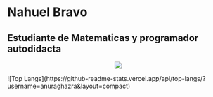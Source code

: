 # Nahuel Bravo
## Estudiante de Matematicas y programador autodidacta

<p align="center">
  <a href="https://skillicons.dev">
    <img src="https://skillicons.dev/icons?i=python,html,css,typescript,angular" />
  </a>
</p>
![Top Langs](https://github-readme-stats.vercel.app/api/top-langs/?username=anuraghazra&layout=compact)
<!--
**NahuelBravo/NahuelBravo** is a ✨ _special_ ✨ repository because its `README.md` (this file) appears on your GitHub profile.

Here are some ideas to get you started:

- 🔭 I’m currently working on ...
- 🌱 I’m currently learning ...
- 👯 I’m looking to collaborate on ...
- 🤔 I’m looking for help with ...
- 💬 Ask me about ...
- 📫 How to reach me: ...
- 😄 Pronouns: ...
- ⚡ Fun fact: ...
-->
